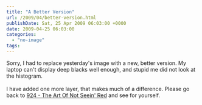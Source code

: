 ```yaml
---
title: "A Better Version"
url: /2009/04/better-version.html
publishDate: Sat, 25 Apr 2009 06:03:00 +0000
date: 2009-04-25 06:03:00
categories: 
  - "no-image"
tags: 
---
```

Sorry, I had to replace yesterday's image with a new, better version. My laptop can't display deep blacks well enough, and stupid me did not look at the histogram.<br/><br/>I have added one more layer, that makes much of a difference. Please go back to <a href="/2009/04/924-art-of-not-seein-red.html" target="_blank">924 - The Art Of Not Seein' Red</a> and see for yourself.
